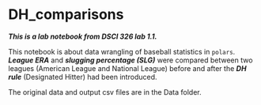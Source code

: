 # DH_comparisons
 ***This is a lab notebook from DSCI 326 lab 1.1.***
 
 This notebook is about data wrangling of baseball statistics in `polars`.
 ***League ERA*** and ***slugging percentage (SLG)*** were compared between two leagues (American League and National League) before and after the ***DH rule*** (Designated Hitter) had been introduced.

 The original data and output csv files are in the Data folder.
 
